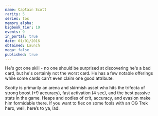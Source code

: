 ```yaml
---
name: Captain Scott
rarity: 5
series: tos
memory_alpha:
bigbook_tier: 10
events: 9
in_portal: true
date: 01/01/2016
obtained: Launch
mega: false
published: true
---
```


He's got one skill - no one should be surprised at discovering he's a bad card, but he's certainly not the worst card. He has a few notable offerings while some cards can't even claim one good attribute.

Scotty is primarily an arena and skirmish asset who hits the trifecta of strong boost (+9 accuracy), fast activation (4 sec), and the best passive stats in the game. Heaps and oodles of crit, accuracy, and evasion make him formidable there. If you want to flex on some fools with an OG Trek hero, well, here’s to ya, lad.
